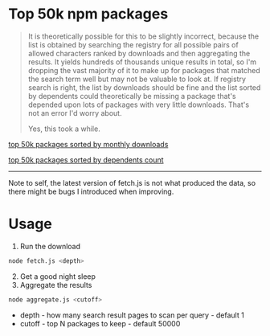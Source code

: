 # Top 50k npm packages

> It is theoretically possible for this to be slightly incorrect, because the list is obtained by searching the registry for all possible pairs of allowed characters ranked by downloads and then aggregating the results. It yields hundreds of thousands unique results in total, so I'm dropping the vast majority of it to make up for packages that matched the search term well but may not be valuable to look at. If registry search is right, the list by downloads should be fine and the list sorted by dependents could theoretically be missing a package that's depended upon lots of packages with very little downloads. That's not an error I'd worry about.
>  
> Yes, this took a while.

  [top 50k packages sorted by monthly downloads](./per-monthly_dl.md)
  
  [top 50k packages sorted by dependents count](./per-dependents_count.md)


----
Note to self, the latest version of fetch.js is not what produced the data, so there might be bugs I introduced when improving.


# Usage

1. Run the download 
```bash
node fetch.js <depth>
```
2. Get a good night sleep
3. Aggregate the results
```bash
node aggregate.js <cutoff>
```

- depth - how many search result pages to scan per query - default 1
- cutoff - top N packages to keep - default 50000